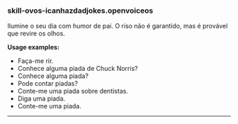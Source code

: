 
### skill-ovos-icanhazdadjokes.openvoiceos

Ilumine o seu dia com humor de pai. O riso não é garantido, mas é provável que revire os olhos.

**Usage examples:**
- Faça-me rir.
- Conhece alguma piada de Chuck Norris?
- Conhece alguma piada?
- Pode contar piadas?
- Conte-me uma piada sobre dentistas.
- Diga uma piada.
- Conte-me uma piada.
-------
